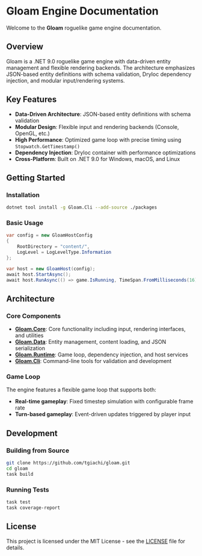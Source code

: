# Gloam Engine Documentation

Welcome to the **Gloam** roguelike game engine documentation.

## Overview

Gloam is a .NET 9.0 roguelike game engine with data-driven entity management and flexible rendering backends. The architecture emphasizes JSON-based entity definitions with schema validation, DryIoc dependency injection, and modular input/rendering systems.

## Key Features

- **Data-Driven Architecture**: JSON-based entity definitions with schema validation
- **Modular Design**: Flexible input and rendering backends (Console, OpenGL, etc.)
- **High Performance**: Optimized game loop with precise timing using `Stopwatch.GetTimestamp()`
- **Dependency Injection**: DryIoc container with performance optimizations
- **Cross-Platform**: Built on .NET 9.0 for Windows, macOS, and Linux

## Getting Started

### Installation

```bash
dotnet tool install -g Gloam.Cli --add-source ./packages
```

### Basic Usage

```csharp
var config = new GloamHostConfig
{
    RootDirectory = "content/",
    LogLevel = LogLevelType.Information
};

var host = new GloamHost(config);
await host.StartAsync();
await host.RunAsync(() => game.IsRunning, TimeSpan.FromMilliseconds(16), ct);
```

## Architecture

### Core Components

- **[Gloam.Core](api/Gloam.Core.html)**: Core functionality including input, rendering interfaces, and utilities
- **[Gloam.Data](api/Gloam.Data.html)**: Entity management, content loading, and JSON serialization
- **[Gloam.Runtime](api/Gloam.Runtime.html)**: Game loop, dependency injection, and host services
- **[Gloam.Cli](api/Gloam.Cli.html)**: Command-line tools for validation and development

### Game Loop

The engine features a flexible game loop that supports both:
- **Real-time gameplay**: Fixed timestep simulation with configurable frame rate
- **Turn-based gameplay**: Event-driven updates triggered by player input

## Development

### Building from Source

```bash
git clone https://github.com/tgiachi/gloam.git
cd gloam
task build
```

### Running Tests

```bash
task test
task coverage-report
```

## License

This project is licensed under the MIT License - see the [LICENSE](https://github.com/tgiachi/gloam/blob/main/LICENSE) file for details.
